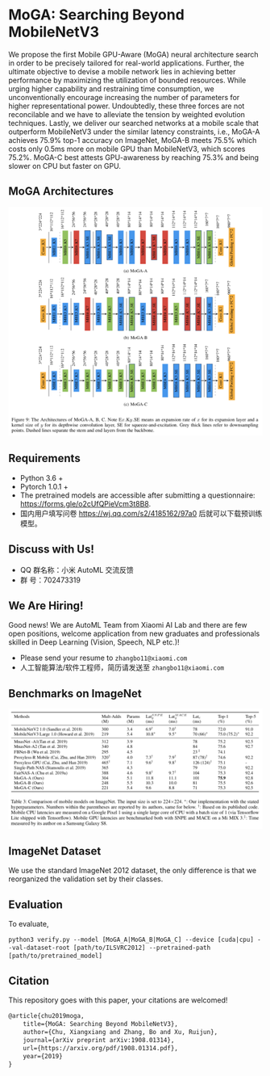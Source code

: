 # MoGA: Searching Beyond MobileNetV3

We propose the first Mobile GPU-Aware (MoGA) neural architecture search in order to be precisely tailored for real-world applications. Further, the ultimate objective to devise a mobile network lies in achieving better performance by maximizing the utilization of bounded resources. While urging higher capability and restraining time consumption, we unconventionally encourage increasing the number of parameters for higher representational power. Undoubtedly, these three forces are not reconcilable and we have to alleviate the tension by weighted evolution techniques. Lastly, we deliver our searched networks at a mobile scale that outperform MobileNetV3 under the similar latency constraints, i.e., MoGA-A achieves 75.9% top-1 accuracy on ImageNet, MoGA-B meets 75.5% which costs only 0.5ms more on mobile GPU than MobileNetV3, which scores 75.2%. MoGA-C best attests GPU-awareness by reaching 75.3% and being slower on CPU but faster on GPU.

## MoGA Architectures
![](images/moga_arch.png)

## Requirements
* Python 3.6 +
* Pytorch 1.0.1 +
* The pretrained models are accessible after submitting a questionnaire: https://forms.gle/o2cUfQPieVcm3t8B8.
* 国内用户填写问卷 https://wj.qq.com/s2/4185162/97a0 后就可以下载预训练模型。

## Discuss with Us!

* QQ 群名称：小米 AutoML 交流反馈
* 群   号：702473319

## We Are Hiring!

Good news! We are AutoML Team from Xiaomi AI Lab and there are few open positions, welcome application from new graduates and professionals skilled in Deep Learning (Vision, Speech, NLP etc.)!

* Please send your resume to `zhangbo11@xiaomi.com`
* 人工智能算法/软件工程师，简历请发送至 `zhangbo11@xiaomi.com`

## Benchmarks on ImageNet

![](images/specs.png)


## ImageNet Dataset

We use the standard ImageNet 2012 dataset, the only difference is that we reorganized the validation set by their classes. 

## Evaluation

To evaluate,

    python3 verify.py --model [MoGA_A|MoGA_B|MoGA_C] --device [cuda|cpu] --val-dataset-root [path/to/ILSVRC2012] --pretrained-path [path/to/pretrained_model]


## Citation

This repository goes with this paper, your citations are welcomed!

    @article{chu2019moga,
        title={MoGA: Searching Beyond MobileNetV3},
        author={Chu, Xiangxiang and Zhang, Bo and Xu, Ruijun},
        journal={arXiv preprint arXiv:1908.01314},
        url={https://arxiv.org/pdf/1908.01314.pdf},
        year={2019}
    }
